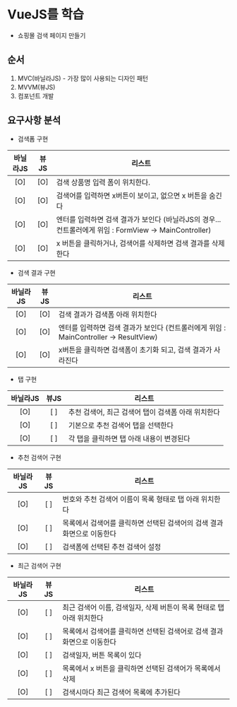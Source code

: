 # VueJS를 학습
- 쇼핑몰 검색 페이지 만들기

## 순서
1. MVC(바닐라JS) - 가장 많이 사용되는 디자인 패턴
2. MVVM(뷰JS)
3. 컴포넌트 개발

## 요구사항 분석
- 검색폼 구현

| 바닐라JS | 뷰JS | 리스트 |
|:---:|:---:|---|
| [O] | [O] | 검색 상품명 입력 폼이 위치한다. |
| [O] | [O] | 검색어를 입력하면 x버튼이 보이고, 없으면 x 버튼을 숨긴다 |
| [O] | [O] | 엔터를 입력하면 검색 결과가 보인다 (바닐라JS의 경우... 컨트롤러에게 위임 : FormView -> MainController) |
| [O] | [O] | x 버튼을 클릭하거나, 검색어를 삭제하면 검색 결과를 삭제한다 |

- 검색 결과 구현

| 바닐라JS | 뷰JS | 리스트 |
|:---:|:---:|---|
| [O] | [O] | 검색 결과가 검색폼 아래 위치한다 |
| [O] | [O] | 엔터를 입력하면 검색 결과가 보인다 (컨트롤러에게 위임 : MainController -> ResultView) |
| [O] | [O] | x버튼을 클릭하면 검색폼이 초기화 되고, 검색 결과가 사라진다 |

- 탭 구현

| 바닐라JS | 뷰JS | 리스트 |
|:---:|:---:|---|
| [O] | [ ] | 추천 검색어, 최근 검색어 탭이 검색폼 아래 위치한다 |
| [O] | [ ] | 기본으로 추천 검색어 탭을 선택한다 |
| [O] | [ ] | 각 탭을 클릭하면 탭 아래 내용이 변경된다 |

- 추천 검색어 구현

| 바닐라JS | 뷰JS | 리스트 |
|:---:|:---:|---|
| [O] | [ ] | 번호와 추천 검색어 이름이 목록 형태로 탭 아래 위치한다 |
| [O] | [ ] | 목록에서 검색어를 클릭하면 선택된 검색어의 검색 결과 화면으로 이동한다 |
| [O] | [ ] | 검색폼에 선택된 추천 검색어 설정 |

- 최근 검색어 구현

| 바닐라JS | 뷰JS | 리스트 |
|:---:|:---:|---|
| [O] | [ ] | 최근 검색어 이름, 검색일자, 삭제 버튼이 목록 현태로 탭 아래 위치한다 |
| [O] | [ ] | 목록에서 검색어를 클릭하면 선택된 검색어로 검색 결과 화면으로 이동한다 |
| [O] | [ ] | 검색일자, 버튼 목록이 있다 |
| [O] | [ ] | 목록에서 x 버튼을 클릭하면 선택된 검색어가 목록에서 삭제 |
| [O] | [ ] | 검색시마다 최근 검색어 목록에 추가된다 |
